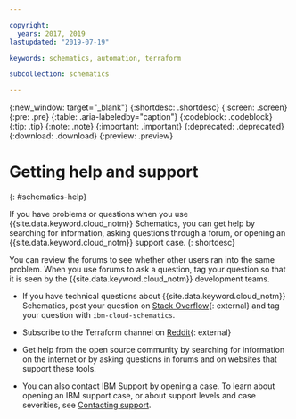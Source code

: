 ```yaml
---

copyright:
  years: 2017, 2019
lastupdated: "2019-07-19"

keywords: schematics, automation, terraform

subcollection: schematics

---
```

{:new_window: target="_blank"}
{:shortdesc: .shortdesc}
{:screen: .screen}
{:pre: .pre}
{:table: .aria-labeledby="caption"}
{:codeblock: .codeblock}
{:tip: .tip}
{:note: .note}
{:important: .important}
{:deprecated: .deprecated}
{:download: .download}
{:preview: .preview}

# Getting help and support
{: #schematics-help}

If you have problems or questions when you use {{site.data.keyword.cloud_notm}} Schematics, you can get help by searching for information, asking questions through a forum, or opening an {{site.data.keyword.cloud_notm}} support case.
(: shortdesc}

You can review the forums to see whether other users ran into the same problem. When you use forums to ask a question, tag your question so that it is seen by the {{site.data.keyword.cloud_notm}} development teams.
  * If you have technical questions about {{site.data.keyword.cloud_notm}} Schematics, post your question on [Stack Overflow](https://stackoverflow.com/search?q=ibm-cloud-infrastructure+terraform){: external}
 and tag your question with `ibm-cloud-schematics`.
  * Subscribe to the Terraform channel on [Reddit](https://www.reddit.com/r/Terraform/){: external}

  * Get help from the open source community by searching for information on the internet or by asking questions in forums and on websites that support these tools.
  * You can also contact IBM Support by opening a case. To learn about opening an IBM support case, or about support levels and case severities, see [Contacting support](/docs/get-support?topic=get-support-getting-customer-support#getting-customer-support). 
